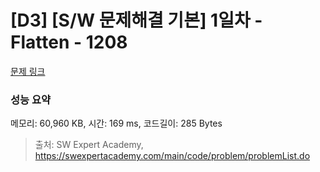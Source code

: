 # [D3] [S/W 문제해결 기본] 1일차 - Flatten - 1208 

[문제 링크](https://swexpertacademy.com/main/code/problem/problemDetail.do?contestProbId=AV139KOaABgCFAYh) 

### 성능 요약

메모리: 60,960 KB, 시간: 169 ms, 코드길이: 285 Bytes



> 출처: SW Expert Academy, https://swexpertacademy.com/main/code/problem/problemList.do